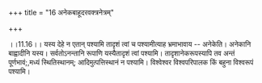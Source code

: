 +++
title = "16 अनेकबाहूदरवक्त्रनेत्रम्"

+++
  
  
।।11.16।। यस्य देहे न एतान् पश्यामि तादृशं त्वां च पश्यामीत्याह
भ्रमाभावाय -- अनेकेति। अनेकानि बाह्वादीनि यस्य। सर्वतोऽनन्तानि रूपाणि
यस्यैतादृशं त्वां पश्यामि। तादृशानेकरूपस्यापि तव अन्तं पूर्णभावं;,मध्यं
स्थितिस्थानम्; आदिमुत्पत्तिस्थानं न पश्यामि। विश्वेश्वर विश्वपरिपालक किं
बहुना विश्वरूपं पश्यामि।  
  
